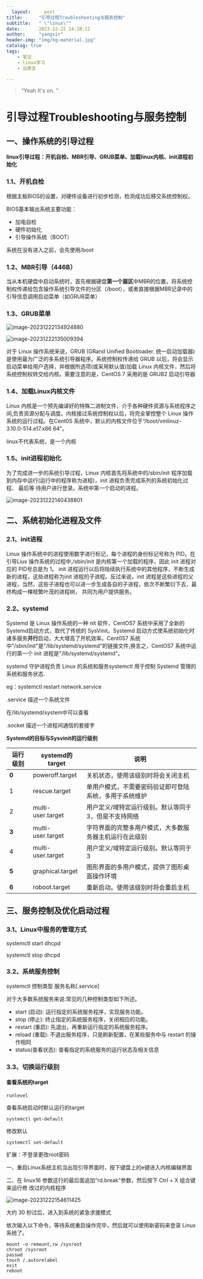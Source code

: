 ```yaml
---
  layout:     post
title:      "引导过程Troubleshooting与服务控制"
subtitle:   " \"linux\""
date:       2023-12-22 14:28:12
author:     "yangsir"
header-img: "img/bg-material.jpg"
catalog: true
tags:
    - 笔记
    - linux学习
    - 云原生

---
```


> “Yeah It's on. ”


<p id = "build"></p>

# 引导过程Troubleshooting与服务控制



## 一、操作系统的引导过程



**linux引导过程：开机自检、MBR引导、GRUB菜单、加载linux内核、init进程初始化**

### 1.1、开机自检

根据主板BIOS的设置，对硬件设备进行初步检测，检测成功后移交系统控制权。

BIOS基本输出系统主要功能：

- 加电自检
- 硬件初始化
- 引导操作系统（BOOT）

系统在没有进入之前，会先使用/boot

### 1.2、MBR引导（446B）

当从本机硬盘中启动系统时，首先根据硬盘**第一个扇区**中MBR的位置，将系统控制权传递给包含操作系统引导文件的分区（/boot），或者直接根据MBR记录中的引导信息调用启动菜单（如GRUB菜单）

### 1.3、GRUB菜单

![image-20231222134924880](\img\springBoot\image-20231222134924880.png)



![image-20231222135009394](\img\springBoot\image-20231222135009394.png)

对于 Linux 操作系统来说，GRUB (GRand Unified Bootloader. 统一启动加载器) 是使用最为广泛的多系统引导器程序。系统控制权传递给 GRUB 以后，将会显示启动菜单给用户选择，并根据所选项(或采用默认值)加载 Linux 内核文件，然后将系统控制权转交给内核。需要注意的是，CentOS 7 采用的是 GRUB2 启动引导器



### 1.4、加载Linux内核文件

Linux 内核是一个预先编译好的特殊二进制文件，介于各种硬件资源与系统程序之间,负责资源分配与调度。内核接过系统控制权以后，将完全掌控整个 Linux 操作系统的运行过程。在Cent0S 系统中，默认的内核文件位于“/boot/vmlinuz-3.10.0-514.e17.x86 64”。

linux不代表系统，是一个内核



### 1.5、init进程初始化

为了完成进一步的系统引导过程，Linux 内核首先将系统中的/sbin/init 程序加载到内存中运行(运行中的程序称为进程)，init 进程负责完成系列的系统初始化过程、 最后等
待用户进行登录。系统中第一个启动的进程。

![image-20231222140438801](\img\springBoot\image-20231222140438801.png)

## 二、系统初始化进程及文件

### 2.1、init进程

Linux 操作系统中的进程使用数字进行标记，每个进程的身份标记号称为 PID。在引导Liux 操作系统的过程中,/sbin/init 是内核第一个加载的程序，因此 init 进程对应的 PID号总是为 1。
init 进程运行以后将陆续执行系统中的其他程序，不断生成新的进程，这些进程称为init 进程的子进程。反过来说，init 进程是这些进程的父进程，当然，这些子进程也可以进一步生成各自的子进程，依次不断繁衍下去，最终构成一棵枝繁叶茂的进程树， 共同为用户提供服务。

### 2.2、systemd

Systemd 是 Linux 操作系统的一种 nit 软件，CentOS7 系统中采用了全新的 Systemd启动方式，取代了传统的 SysVinit。Systemd 启动方式使系统初始化时诸多服务**并行**启动，大大增高了开机效率。Cent0S7 系统中"/sbin/init"是"/lib/systemd/systemd"的链接文件,换言之，CentOS7 系统中运行的第一个 init 进程是"/lib/systemd/systemd"。



systemd 守护进程负责 Linux 的系统和服务systemctl 用于控制 Systemd 管理的系统和服务状态.

eg：systemctl restart network.service

.service 描述一个系统文件

在/lib/systemd/system中可以查看

.socket 描述一个进程间通信的套接字



**Systemd的目标与Sysvinit的运行级别**

| 运行级别 | systemd的target   | 说明                                                   |
| -------- | ----------------- | ------------------------------------------------------ |
| **0**    | poweroff.target   | 关机状态，使用该级别时将会关闭主机                     |
| 1        | rescue.target     | 单用户模式，不需要密码验证即可登陆系统，多用于系统维护 |
| 2        | multi-user.target | 用户定义/域特定运行级别。默认等同于3，但是不支持网络   |
| **3**    | multi-user.target | 字符界面的完整多用户模式，大多数服务器主机运行在此级别 |
| 4        | multi-user.target | 用户定义/域特定运行级别。默认等同于3                   |
| **5**    | graphical.target  | 图形界面的多用户模式，提供了图形桌面操作环境           |
| **6**    | roboot.target     | 重新启动。使用该级别时将会重启主机                     |



## 三、服务控制及优化启动过程



### 3.1、Linux中服务的管理方式

systemctl start dhcpd

systemctl stop dhcpd



### 3.2、系统服务控制

systemctl 控制类型 服务名称[.service]

对于大多数系统服务来说:常见的几种控制类型如下所述。

- start (启动): 运行指定的系统服务程序，实现服务功能。
- stop (停止): 终止指定的系统服务程序，关闭相应的功能。
- restart (重启): 先退出，再重新运行指定的系统服务程序。
- reload (重载): 不退出服务程序，只是刷新配置，在某些服务中与 restart 的操作相同
- status(查看状态): 查看指定的系统服务的运行状态及相关信息

### 3.3、切换运行级别



#### 查看系统的target

```shell
runlevel
```

查看系统启动时默认运行的target

```
systemctl get-default
```

修改默认

```
systemctl set-default 
```







扩展：不登录更改root密码

一、重启Linux系统主机当出现引导界面时，按下键盘上的e键进入内核编辑界面

二、在 linux16 参数这行的最后面追加“rd.break”参数，然后按下 Ctrl + X 组合键来运行修 改过的内核程序

![image-20231222154611425](\img\springBoot\image-20231222154611425.png)





大约 30 秒过后，进入到系统的紧急求援模式



依次输入以下命令，等待系统重启操作完毕，然后就可以使用新密码来登录 Linux 系统了。

```shell
mount -o remount,rw /sysroot 
chroot /sysroot 
passwd 
touch /.autorelabel 
exit
reboot
```

